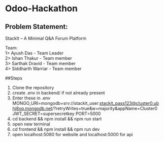 # Odoo-Hackathon

## Problem Statement: 
StackIt – A Minimal Q&A Forum Platform

Team:
<br/>
1> Ayush Das - Team Leader
<br/>
2> Ishan Thakur - Team member
<br/>
3> Sarthak Dravid - Team member
<br/>
4> Siddharth Warriar - Team member


##Steps
1. Clone the repository
2. create .env in backend/ if not already present
3. Enter these in .env
   MONGO_URI=mongodb+srv://stackit_user:stackit_pass123@cluster0.ubhj8vq.mongodb.net/?retryWrites=true&w=majority&appName=Cluster0	
   JWT_SECRET=supersecretkey
   PORT=5000
4. cd backend && npm install && npm run start
5. open new terminal
6. cd frontend && npm install && npm run dev
7. open localhost:5080 for website and localhost:5000 for api